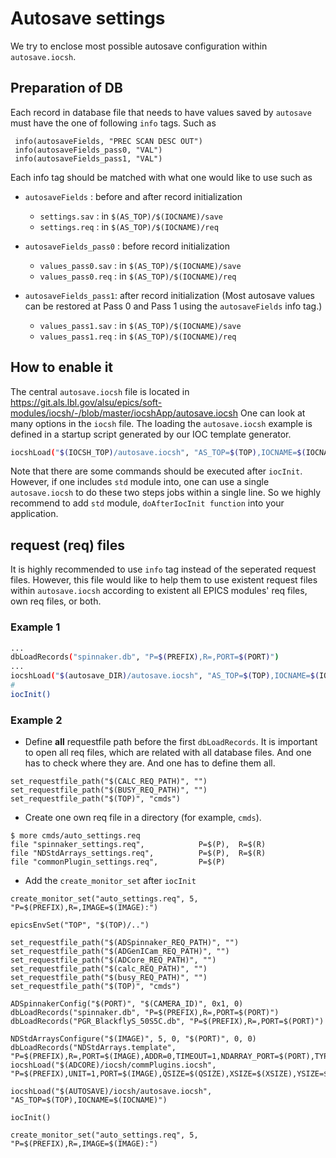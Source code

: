 # Autosave settings

We try to enclose most possible autosave configuration within `autosave.iocsh`. 

## Preparation of DB

Each record in database file that needs to have values saved by `autosave` must have the one of following `info` tags. Such as
```
 info(autosaveFields, "PREC SCAN DESC OUT")
 info(autosaveFields_pass0, "VAL")
 info(autosaveFields_pass1, "VAL")
```

Each info tag should be matched with what one would like to use such as


* `autosaveFields` : before and after record initialization
  - `settings.sav` : in `$(AS_TOP)/$(IOCNAME)/save`
  - `settings.req` : in `$(AS_TOP)/$(IOCNAME)/req`
 
* `autosaveFields_pass0` : before record initialization
  - `values_pass0.sav` : in `$(AS_TOP)/$(IOCNAME)/save`
  - `values_pass0.req` : in `$(AS_TOP)/$(IOCNAME)/req`

* `autosaveFields_pass1`: after record initialization (Most autosave values can be restored at Pass 0 and Pass 1 using the `autosaveFields` info tag.)
  - `values_pass1.sav`    : in `$(AS_TOP)/$(IOCNAME)/save`
  - `values_pass1.req`    : in `$(AS_TOP)/$(IOCNAME)/req`

## How to enable it 

The central `autosave.iocsh` file is located in <https://git.als.lbl.gov/alsu/epics/soft-modules/iocsh/-/blob/master/iocshApp/autosave.iocsh>
One can look at many options in the `iocsh` file. The loading the `autosave.iocsh` example is defined in a startup script generated by our IOC template generator. 


```bash
iocshLoad("$(IOCSH_TOP)/autosave.iocsh", "AS_TOP=$(TOP),IOCNAME=$(IOCNAME),DATABASE_TOP=$(DB_TOP),SEQ_PERIOD=60")
```

Note that there are some commands should be executed after `iocInit`. However, if one includes `std` module into, one can use a single `autosave.iocsh` to do these two steps jobs within a single line. So we highly recommend to add `std` module, `doAfterIocInit function` into your application.  


## request (req) files

It is highly recommended to use `info` tag instead of the seperated request files. However, this file would like to help them to use existent request files within `autosave.iocsh` according to existent all EPICS modules' req files, own req files, or both. 


### Example 1

```bash
...
dbLoadRecords("spinnaker.db", "P=$(PREFIX),R=,PORT=$(PORT)")
...
iocshLoad("$(autosave_DIR)/autosave.iocsh", "AS_TOP=$(TOP),IOCNAME=$(IOCNAME)")
#
iocInit()
```


### Example 2

* Define **all** requestfile path before the first `dbLoadRecords`. It is important to open all req files, which are related with all database files. And one has to check where they are. And one has to define them all. 

```
set_requestfile_path("$(CALC_REQ_PATH)", "")
set_requestfile_path("$(BUSY_REQ_PATH)", "")
set_requestfile_path("$(TOP)", "cmds")
```

* Create one own req file in a directory (for example, `cmds`).

```
$ more cmds/auto_settings.req 
file "spinnaker_settings.req",            P=$(P),  R=$(R)
file "NDStdArrays_settings.req",          P=$(P),  R=$(R)
file "commonPlugin_settings.req",         P=$(P)
```

* Add the `create_monitor_set` after `iocInit`
```
create_monitor_set("auto_settings.req", 5, "P=$(PREFIX),R=,IMAGE=$(IMAGE):")
```

```
epicsEnvSet("TOP", "$(TOP)/..")

set_requestfile_path("$(ADSpinnaker_REQ_PATH)", "")
set_requestfile_path("$(ADGenICam_REQ_PATH)", "")
set_requestfile_path("$(ADCore_REQ_PATH)", "")
set_requestfile_path("$(calc_REQ_PATH)", "")
set_requestfile_path("$(busy_REQ_PATH)", "")
set_requestfile_path("$(TOP)", "cmds")

ADSpinnakerConfig("$(PORT)", "$(CAMERA_ID)", 0x1, 0)
dbLoadRecords("spinnaker.db", "P=$(PREFIX),R=,PORT=$(PORT)")
dbLoadRecords("PGR_BlackflyS_50S5C.db", "P=$(PREFIX),R=,PORT=$(PORT)")

NDStdArraysConfigure("$(IMAGE)", 5, 0, "$(PORT)", 0, 0)
dbLoadRecords("NDStdArrays.template", "P=$(PREFIX),R=,PORT=$(IMAGE),ADDR=0,TIMEOUT=1,NDARRAY_PORT=$(PORT),TYPE=Int16,FTVL=SHORT,NELEMENTS=$(NELEMENTS)")
iocshLoad("$(ADCORE)/iocsh/commPlugins.iocsh", "P=$(PREFIX),UNIT=1,PORT=$(IMAGE),QSIZE=$(QSIZE),XSIZE=$(XSIZE),YSIZE=$(YSIZE),NCHANS=$(NCHANS),CBUFFS=$(CBUFFS)")

iocshLoad("$(AUTOSAVE)/iocsh/autosave.iocsh", "AS_TOP=$(TOP),IOCNAME=$(IOCNAME)")

iocInit()

create_monitor_set("auto_settings.req", 5, "P=$(PREFIX),R=,IMAGE=$(IMAGE):")
```

